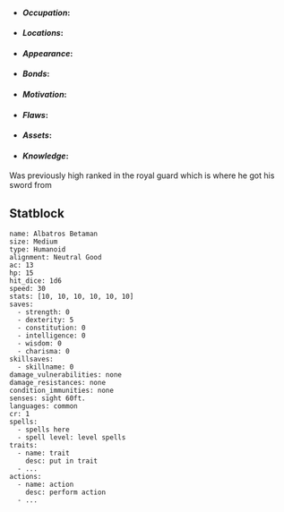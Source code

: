 

- #### *Occupation*:

- #### *Locations*:

- #### *Appearance*:

- #### *Bonds*:

- #### *Motivation*:

- #### *Flaws*:

- #### *Assets*:
  
- #### *Knowledge*:

Was previously high ranked in the royal guard which is where he got his sword from

## Statblock

```statblock
name: Albatros Betaman
size: Medium
type: Humanoid
alignment: Neutral Good
ac: 13
hp: 15
hit_dice: 1d6
speed: 30
stats: [10, 10, 10, 10, 10, 10]
saves:
  - strength: 0
  - dexterity: 5
  - constitution: 0
  - intelligence: 0
  - wisdom: 0
  - charisma: 0
skillsaves:
  - skillname: 0
damage_vulnerabilities: none
damage_resistances: none
condition_immunities: none
senses: sight 60ft.
languages: common
cr: 1
spells:
  - spells here
  - spell level: level spells
traits:
  - name: trait
    desc: put in trait
  - ...
actions:
  - name: action
    desc: perform action
  - ...
```


